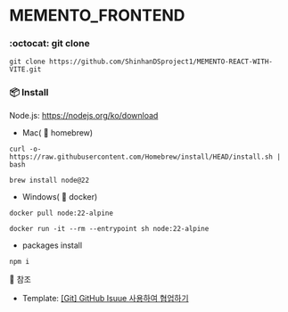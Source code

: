# MEMENTO_FRONTEND

### :octocat: git clone
```
git clone https://github.com/ShinhanDSproject1/MEMENTO-REACT-WITH-VITE.git
```

### 📦 Install
Node.js: https://nodejs.org/ko/download

- Mac( :beer: homebrew)
```
curl -o- https://raw.githubusercontent.com/Homebrew/install/HEAD/install.sh | bash
```
```
brew install node@22
```
- Windows( :whale: docker)
```
docker pull node:22-alpine
```
```
docker run -it --rm --entrypoint sh node:22-alpine
```

- packages install
```
npm i
```

📎 참조
<br>
- Template: <a href = "https://mynamesieun.github.io/git/GitHub-Issue-%EC%82%AC%EC%9A%A9%ED%95%98%EC%97%AC-%ED%98%91%EC%97%85%ED%95%98%EA%B8%B0/"/>[Git] GitHub Isuue 사용하여 협업하기</a>
